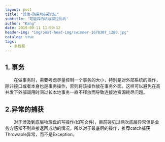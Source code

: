 ```yaml
---
layout: post
title: "其他-防采坑&采坑记"
subtitle: '可能踩的坑与踩过的坑'
author: "Kang"
date: 2019-09-11 11:50:12
header-img: "img/post-head-img/swimmer-1678307_1280.jpg"
catalog: true
tags:
  - 多线程
---
```

## 1. 事务
&emsp;&emsp;在做事务时，需要考虑尽量控制一个事务的大小，特别是对外部系统的操作，除非接口或者本身也是事务操作，否则将该操作放在事务外面。这样可以避免在高并发下外部调用时间过长本地事务一直不释放而导致连接池资源耗尽问题。

## 2.异常的捕获
&emsp;&emsp;对于涉及到底层物理盘的写操作(如写文件)，目前碰见过两次底层异常但是业务方感知不到直接返回成功的情况，所以对于最底层的操作，推荐catch捕获Throwable异常，而不是Exception。
